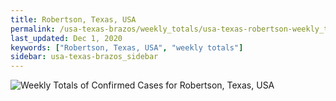 ```yaml
---
title: Robertson, Texas, USA
permalink: /usa-texas-brazos/weekly_totals/usa-texas-robertson-weekly_totals.html
last_updated: Dec 1, 2020
keywords: ["Robertson, Texas, USA", "weekly totals"]
sidebar: usa-texas-brazos_sidebar
---
```


![Weekly Totals of Confirmed Cases for Robertson, Texas, USA](/covid_tracker/images/graphs/usa-texas-robertson-weekly_totals_graph.png)
